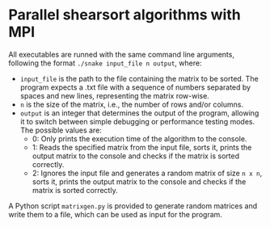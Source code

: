 # Parallel shearsort algorithms with MPI

All executables are runned with the same command line arguments, following the format `./snake input_file n output`, where:

- `input_file` is the path to the file containing the matrix to be sorted. The program expects a .txt file with a sequence of numbers separated by spaces and new lines, representing the matrix row-wise.
- `n` is the size of the matrix, i.e., the number of rows and/or columns.
- `output` is an integer that determines the output of the program, allowing it to switch between simple debugging or performance testing modes. The possible values are:
  - 0: Only prints the execution time of the algorithm to the console.
  - 1: Reads the specified matrix from the input file, sorts it, prints the output matrix to the console and checks if the matrix is sorted correctly.
  - 2: Ignores the input file and generates a random matrix of size `n x n`, sorts it, prints the output matrix to the console and checks if the matrix is sorted correctly.

A Python script `matrixgen.py` is provided to generate random matrices and write them to a file, which can be used as input for the program.
